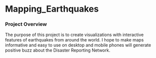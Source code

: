 # Mapping_Earthquakes

### Project Overview
The purpose of this project is to create visualizations with interactive features of earthquakes from around the world. I hope to make maps informative and easy to use on desktop and mobile phones will generate positive buzz about the Disaster Reporting Network.
